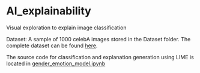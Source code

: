 # AI_explainability
Visual exploration to explain image classification

Dataset: A sample of 1000 celebA images stored in the Dataset folder. The complete dataset can be found [here](https://www.kaggle.com/jessicali9530/celeba-dataset).

The source code for classification and explanation generation using LIME is located in [gender_emotion_model.ipynb](../blob/master/face_classification/src/)
